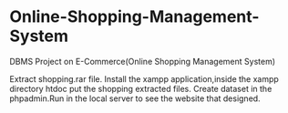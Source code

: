 # Online-Shopping-Management-System
DBMS Project on E-Commerce(Online Shopping Management System)

Extract shopping.rar file.
Install the xampp application,inside the xampp directory htdoc put the shopping extracted files.
Create dataset in the phpadmin.Run in the local server to see the website that designed.
